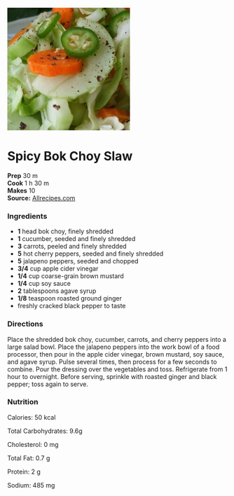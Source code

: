 [![](./images/d9be30f1-b2c4-42d1-8560-268ed1112220.jpg)](http://images.media-allrecipes.com/userphotos/720x405/630995.jpg)

#  Spicy Bok Choy Slaw


**Prep** 30 m  
**Cook** 1 h 30 m  
**Makes** 10  
**Source:** [Allrecipes.com](http://allrecipes.com/recipe/215792/spicy-bok-choy-slaw/?internalSource=staff%20pick&referringId=16678&referringContentType=recipe%20hub)

###  Ingredients

  *   **1** head bok choy, finely shredded
  *   **1** cucumber, seeded and finely shredded
  *   **3** carrots, peeled and finely shredded
  *   **5** hot cherry peppers, seeded and finely shredded
  *   **5** jalapeno peppers, seeded and chopped
  *   **3/4** cup apple cider vinegar
  *   **1/4** cup coarse-grain brown mustard
  *   **1/4** cup soy sauce
  *   **2** tablespoons agave syrup
  *   **1/8** teaspoon roasted ground ginger
  * freshly cracked black pepper to taste

###  Directions

Place the shredded bok choy, cucumber, carrots, and cherry peppers into a
large salad bowl. Place the jalapeno peppers into the work bowl of a food
processor, then pour in the apple cider vinegar, brown mustard, soy sauce, and
agave syrup. Pulse several times, then process for a few seconds to combine.
Pour the dressing over the vegetables and toss. Refrigerate from 1 hour to
overnight. Before serving, sprinkle with roasted ginger and black pepper; toss
again to serve.

###  Nutrition

Calories: 50 kcal

Total Carbohydrates: 9.6g

Cholesterol: 0 mg

Total Fat: 0.7 g

Protein: 2 g

Sodium: 485 mg

